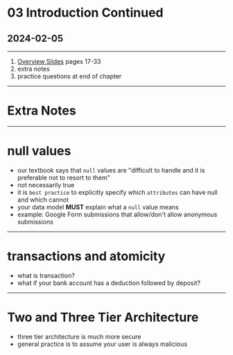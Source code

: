 # 03 Introduction Continued
## 2024-02-05

---

1. [Overview Slides](https://www.db-book.com/slides-dir/PDF-dir/ch1.pdf) pages 17-33
2. extra notes
3. practice questions at end of chapter

---

# Extra Notes

---

# null values

- our textbook says that `null` values are "difficult to handle and it is preferable not to resort to them"
- not necessarily true
- it is `best practice` to explicitly specify which `attributes` can have null and which cannot
- your data model **MUST** explain what a `null` value means
- example: Google Form submissions that allow/don't allow anonymous submissions

---

# transactions and atomicity

- what is transaction?
- what if your bank account has a deduction followed by deposit?

---

# Two and Three Tier Architecture

- three tier architecture is much more secure
- general practice is to assume your user is always malicious
